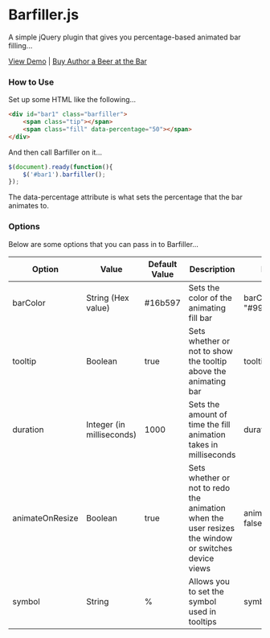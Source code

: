 Barfiller.js
=========

A simple jQuery plugin that gives you percentage-based animated bar filling...

[View Demo](http://9bitstudios.github.com/barfiller/)
| [Buy Author a Beer at the Bar](https://www.paypal.com/cgi-bin/webscr?cmd=_s-xclick&hosted_button_id=NNCJ79B2W6MUL)

### How to Use

Set up some HTML like the following...

```html
<div id="bar1" class="barfiller">
    <span class="tip"></span>
    <span class="fill" data-percentage="50"></span>
</div>
```

And then call Barfiller on it...

```javascript
$(document).ready(function(){
    $('#bar1').barfiller();
});
```

The data-percentage attribute is what sets the percentage that the bar animates to.

### Options

Below are some options that you can pass in to Barfiller...

| Option | Value | Default Value | Description | Example |
| --- | --- | --- | --- | --- |
barColor | String (Hex value) | #16b597 | Sets the color of the animating fill bar | barColor: "#990000"
tooltip | Boolean | true | Sets whether or not to show the tooltip above the animating bar | tooltip: false
duration | Integer (in milliseconds) | 1000 | Sets the amount of time the fill animation takes in milliseconds | duration: 500
animateOnResize | Boolean | true | Sets whether or not to redo the animation when the user resizes the window or switches device views | animateOnResize: false
symbol | String | % | Allows you to set the symbol used in tooltips | symbol: ""
